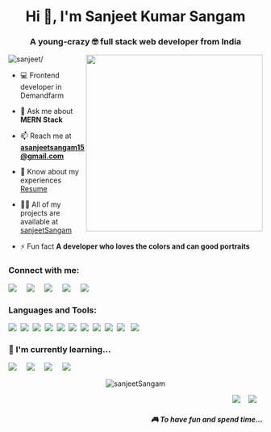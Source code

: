 <!-- ![MasterHead](https://www.audienceplanet.com/root/template/1//images/web-development.gif) -->

<h1 align="center">Hi 👋, I'm Sanjeet Kumar Sangam</h1>

<h3 align="center">A young-crazy 🤓 full stack web developer from India</h3>

<img align='right' src="https://miro.medium.com/max/1400/0*C-cPP9D2MIyeexAT.gif" width="350">

<p align="left"> <img src=https://komarev.com/ghpvc/?username=sanjeetSangam alt=sanjeet/> </p>

- 💻 Frontend developer in Demandfarm

- 💬 Ask me about **MERN Stack**

- 📫 Reach me at **asanjeetsangam15@gmail.com**

- 📄 Know about my experiences 
<a target="_blank" href="https://drive.google.com/file/d/1x9k4Xlm5WzUTcQpT95nS786HGFC_Z32q/view">Resume</a>

- 👨‍💻 All of my projects are available at [sanjeetSangam](https://github.com/sanjeetSangam?tab=repositories)

- ⚡ Fun fact **A developer who loves the colors and can good portraits**

<h3 align="left" >Connect with me:</h3>

<p align='left'>
  <a href="https://twitter.com/saninfo4"><img src="https://img.shields.io/badge/twitter-%231DA1F2.svg?&style=for-the-badge&logo=twitter&logoColor=white" /></a>&nbsp;&nbsp;&nbsp;&nbsp;
  <a href="https://www.linkedin.com/in/sanjeet-kumar-sangam-09097421a/"><img src="https://img.shields.io/badge/linkedin-%230077B5.svg?&style=for-the-badge&logo=linkedin&logoColor=white" /></a>&nbsp;&nbsp;&nbsp;&nbsp;
  <a href="mailto:asanjeetsangam15@gmail.com?subject=SanjeetGit"><img src="https://img.shields.io/badge/gmail-%23D14836.svg?&style=for-the-badge&logo=gmail&logoColor=white" /></a>&nbsp;&nbsp;&nbsp;&nbsp;
  <a href="https://www.instagram.com/san_arts_official_/"><img src="https://img.shields.io/badge/Instagram-%23D14836.svg?&style=for-the-badge&logo=instagram&logoColor=white" /></a>&nbsp;&nbsp;&nbsp;&nbsp;
  <a href="https://sanjeet.netlify.app/" target="blank" ><img src="https://img.shields.io/badge/portfolio-%23D14836.svg?&style=for-the-badge&logo=portfolio&logoColor=white" /></a>&nbsp;&nbsp;&nbsp;&nbsp;

</p>


<h3 align="left">Languages and Tools:</h3>
<p >
  <img src="https://img.shields.io/badge/html5%20-%23e34f26.svg?&style=for-the-badge&logo=html5&logoColor=white" />&nbsp;&nbsp;<img src="https://img.shields.io/badge/CSS3-1572B6?&style=for-the-badge&logo=css3&logoColor=white" />&nbsp;&nbsp;<img src="https://img.shields.io/badge/JavaScript-F7DF1E?style=for-the-badge&logo=javascript&logoColor=black" />&nbsp;&nbsp;<img src="https://img.shields.io/badge/React-20232A?style=for-the-badge&logo=react&logoColor=61DAFB" />&nbsp;&nbsp;<img src="https://img.shields.io/badge/Bootstrap-563D7C?style=for-the-badge&logo=bootstrap&logoColor=white">&nbsp;&nbsp;<img src="https://img.shields.io/badge/Heroku-F7B500?style=for-the-badge&logo=heroku&logoColor=white" />&nbsp;&nbsp;<img src="https://img.shields.io/badge/Git-F7B500?style=for-the-badge&logo=git&logoColor=white" />&nbsp;&nbsp;<img src="https://img.shields.io/badge/nodejs-F7B500?style=for-the-badge&logo=node.js&logoColor=white" />&nbsp;&nbsp;<img src="https://img.shields.io/badge/MongoDB-F7B500?style=for-the-badge&logo=mongodb&logoColor=white" />&nbsp;&nbsp;<img src="https://img.shields.io/badge/express.js-F7B500?style=for-the-badge&logo=express&logoColor=white" />&nbsp;&nbsp;
  <img src="https://img.shields.io/badge/java-F7B500?style=for-the-badge&logo=java&logoColor=white" />&nbsp;&nbsp;
</p>


<h3>🌱  I'm currently learning...</h3>
<p >
  <img src="https://img.shields.io/badge/salesforce-007ACC?style=for-the-badge&logo=salesforce&logoColor=white" />&nbsp;&nbsp;&nbsp;&nbsp;
  <img src="https://img.shields.io/badge/apex%20-%23e34f26.svg?&style=for-the-badge&logo=apex&logoColor=white" />&nbsp;&nbsp;&nbsp;&nbsp;
  <img src="https://img.shields.io/badge/lwc%20-%23e34f26.svg?&style=for-the-badge&logo=lwc&logoColor=white" />&nbsp;&nbsp;&nbsp;&nbsp;
  <img src="https://img.shields.io/badge/soql&nbsp;%20-%23e34f26.svg?&style=for-the-badge&logo=soql&logoColor=white" />&nbsp;&nbsp;&nbsp;&nbsp;
</p>

<p align="center"> <img src=https://github-readme-stats.vercel.app/api?username=sanjeetSangam&show_icons=true alt=sanjeetSangam /> </p>

<p align="right">
  <a href="https://www.hotstar.com/in"><img src="https://img.shields.io/badge/HOtstar-%231ED760.svg?&style=for-the-badge&logo=hotstar&logoColor=white" /></a>&nbsp;&nbsp;&nbsp;
  <a href="https://wynk.in/music"><img src="https://img.shields.io/badge/WYNK MUSIC-%23000000.svg?&style=for-the-badge&logo=wynk&logoColor=white" /></a>&nbsp;&nbsp;&nbsp;
  <h5 align="right">🎮 To have fun and spend time...</h5>
</p>
